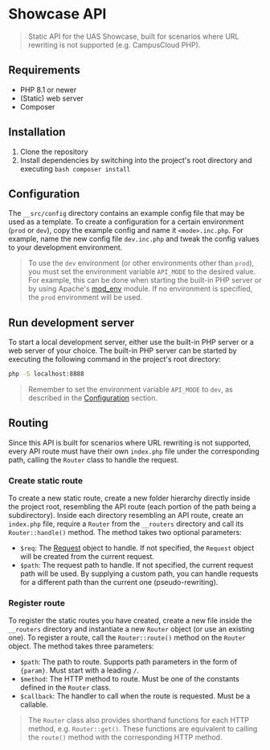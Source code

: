 # Showcase API
> Static API for the UAS Showcase, built for scenarios where URL rewriting is not supported (e.g. CampusCloud PHP).

## Requirements
* PHP 8.1 or newer
* (Static) web server
* Composer

## Installation
1. Clone the repository
2. Install dependencies by switching into the project's root directory and executing ```bash composer install```

## Configuration
The `__src/config` directory contains an example config file that may be used as a template. To create a configuration for a certain environment (`prod` or `dev`), copy the example config and name it `<mode>.inc.php`.
For example, name the new config file `dev.inc.php` and tweak the config values to your development environment.
> To use the `dev` environment (or other environments other than `prod`), you must set the environment variable `API_MODE` to the desired value. For example, this can be done when starting the built-in PHP server or by using Apache's [mod_env](https://httpd.apache.org/docs/2.4/mod/mod_env.html) module.
> If no environment is specified, the `prod` environment will be used.

## Run development server
To start a local development server, either use the built-in PHP server or a web server of your choice. The built-in PHP server can be started by executing the following command in the project's root directory:
```bash
php -S localhost:8888
```
> Remember to set the environment variable `API_MODE` to `dev`, as described in the [Configuration](#configuration) section.

## Routing
Since this API is built for scenarios where URL rewriting is not supported, every API route must have their own `index.php` file under the corresponding path, calling the `Router` class to handle the request.

### Create static route
To create a new static route, create a new folder hierarchy directly inside the project root, resembling the API route (each portion of the path being a subdirectory). Inside each directory resembling an API route, create an `index.php` file, require a `Router` from the `__routers` directory and call its `Router::handle()` method. The method takes two optional parameters: 
* `$req`: The [Request](https://symfony.com/doc/current/components/http_foundation.html#request) object to handle. If not specified, the `Request` object will be created from the current request.
* `$path`: The request path to handle. If not specified, the current request path will be used. By supplying a custom path, you can handle requests for a different path than the current one (pseudo-rewriting).

### Register route
To register the static routes you have created, create a new file inside the `__routers` directory and instantiate a new `Router` object (or use an existing one). To register a route, call the `Router::route()` method on the `Router` object. The method takes three parameters:
* `$path`: The path to route. Supports path parameters in the form of `{param}`. Must start with a leading `/`.
* `$method`: The HTTP method to route. Must be one of the constants defined in the `Router` class.
* `$callback`: The handler to call when the route is requested. Must be a callable.

> The `Router` class also provides shorthand functions for each HTTP method, e.g. `Router::get()`. These functions are equivalent to calling the `route()` method with the corresponding HTTP method.